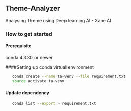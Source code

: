 ## Theme-Analyzer

Analysing Theme using Deep learning AI - Xane AI


### How to get started
#### Prerequisite

conda 4.3.30 or newer

####Setting up conda virtual environment 
```bash
   conda create --name ta-venv --file requirement.txt
   source activate ta-venv
```
#### Update dependency
```bash
   conda list --export > requirement.txt
```



